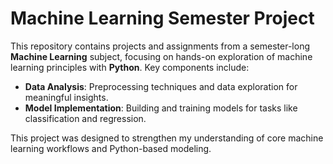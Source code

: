 # Machine Learning Semester Project

This repository contains projects and assignments from a semester-long **Machine Learning** subject, focusing on hands-on exploration of machine learning principles with **Python**. Key components include:

- **Data Analysis**: Preprocessing techniques and data exploration for meaningful insights.
- **Model Implementation**: Building and training models for tasks like classification and regression.

This project was designed to strengthen my understanding of core machine learning workflows and Python-based modeling.
